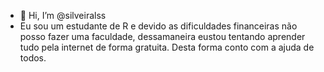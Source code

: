 - 👋 Hi, I’m @silveiralss
- Eu sou um estudante de R e devido as dificuldades financeiras não posso fazer uma faculdade, dessamaneira eustou tentando aprender tudo pela internet de forma gratuita. Desta forma conto com a ajuda de todos.
<!---
silveiralss/silveiralss is a ✨ special ✨ repository because its `README.md` (this file) appears on your GitHub profile.
You can click the Preview link to take a look at your changes.
--->
